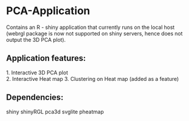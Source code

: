 <h1> PCA-Application </h1>

Contains an R - shiny application that currently runs on the local host (webrgl package is now not supported on shiny servers, hence
does not output the 3D PCA plot). 

<h2>Application features:</h2>
1. Interactive 3D PCA plot</br>
2. Interactive Heat map
3. Clustering on Heat map (added as a feature)

<h2>Dependencies:</h2>
shiny
shinyRGL
pca3d
svglite
pheatmap
